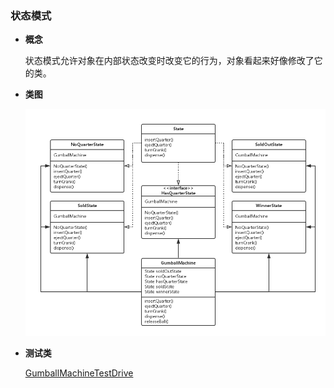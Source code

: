 ### 状态模式

- **概念**
  
  状态模式允许对象在内部状态改变时改变它的行为，对象看起来好像修改了它的类。
 
- **类图**
  
  ![类图在这里](https://github.com/wzqwsrf/design-patterns/blob/master/pictures/state.png)

- **测试类**

  [GumballMachineTestDrive](https://github.com/wzqwsrf/design-patterns/blob/master/src/com/design/pattern/state/GumballMachineTestDrive.java)